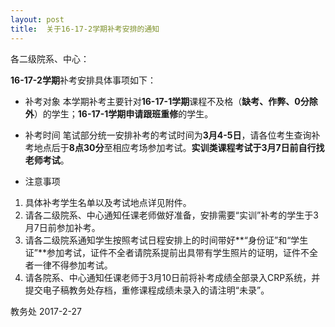 ```yaml
---
layout: post
title:  关于16-17-2学期补考安排的通知
---
```


各二级院系、中心：

**16-17-2学期**补考安排具体事项如下：

<!--more-->

* 补考对象
本学期补考主要针对**16-17-1学期**课程不及格（**缺考、作弊、0分除外**）的学生；**16-17-1学期申请跟班重修**的学生。

* 补考时间
笔试部分统一安排补考的考试时间为**3月4-5日**，请各位考生查询补考地点后于**8点30分**至相应考场参加考试。**实训类课程考试于3月7日前自行找老师考试**。

* 注意事项
1. 具体补考学生名单以及考试地点详见附件。
2. 请各二级院系、中心通知任课老师做好准备，安排需要“实训”补考的学生于3月7日前参加补考。
3. 请各二级院系通知学生按照考试日程安排上的时间带好**“身份证”和“学生证”**参加考试，证件不全者请院系提前出具带有学生照片的证明，证件不全者一律不得参加考试。
4. 请各院系、中心通知任课老师于3月10日前将补考成绩全部录入CRP系统，并提交电子稿教务处存档，重修课程成绩未录入的请注明“未录”。

教务处
2017-2-27
